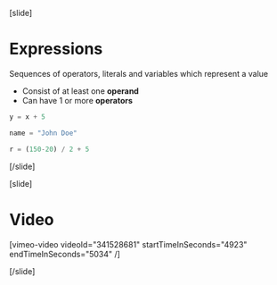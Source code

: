 [slide]
# Expressions
Sequences of operators, literals and variables which represent a value

* Consist of at least one **operand**
* Can have 1 or more **operators**
```python
y = x + 5
```
```python
name = "John Doe"
```
```python
r = (150-20) / 2 + 5
```
[/slide]

[slide]
# Video

[vimeo-video videoId="341528681" startTimeInSeconds="4923" endTimeInSeconds="5034" /]

[/slide]